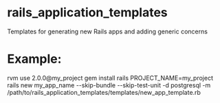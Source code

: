 rails_application_templates
===========================

Templates for generating new Rails apps and adding generic concerns

# Example:

  rvm use 2.0.0@my_project
  gem install rails
  PROJECT_NAME=my_project rails new my_app_name --skip-bundle --skip-test-unit -d postgresql -m /path/to/rails_application_templates/templates/new_app_template.rb
